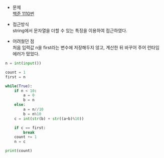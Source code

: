 - 문제  
  [백준 1110번](https://www.acmicpc.net/problem/1110)
  
- 접근방식  
  string에서 문자열을 더할 수 있는 특징을 이용하여 접근하였다.
	
- 어려웠던 점  
	처음 입력값 n을 first라는 변수에 저장해두지 않고, 계산한 뒤 바꾸어 주어 런타임 에러가 떴었다.

``` python
n = int(input())

count = 1
first = n

while(True):
    if n < 10:
        a = 0
        b = n
    else:
        a = n//10
        b = n%10
    c = int(str(b) + str((a+b)%10))

    if c == first:
        break
    count += 1
    n = c

print(count)
```
